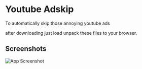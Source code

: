 
# Youtube Adskip

To automatically skip those annoying youtube ads

after downloading just load unpack these files to your browser.



## Screenshots

![App Screenshot](https://i.imgur.com/TOZcPhX.png)



